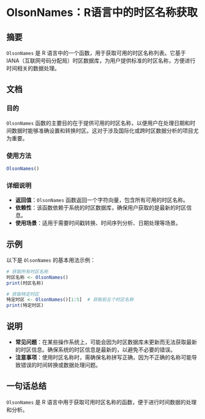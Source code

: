 <!--
Meta Description: # OlsonNames：R语言中的时区名称获取 ## 摘要 `OlsonNames` 是 R 语言中的一个函数，用于获取可用的时区名称列表。它基于 IANA（互联网号码分配局）时区数据库，为用户提供标准的时区名称，方便进行时间相关的数据处理。 ## 文档 ### 目的 `OlsonNames` 函...
Meta Keywords: olsonnames, 时区名称, print, 特定时区, r语言中的时区名称获取
-->

# OlsonNames：R语言中的时区名称获取

## 摘要
`OlsonNames` 是 R 语言中的一个函数，用于获取可用的时区名称列表。它基于 IANA（互联网号码分配局）时区数据库，为用户提供标准的时区名称，方便进行时间相关的数据处理。

## 文档
### 目的
`OlsonNames` 函数的主要目的在于提供可用的时区名称，以便用户在处理日期和时间数据时能够准确设置和转换时区。这对于涉及国际化或跨时区数据分析的项目尤为重要。

### 使用方法
```R
OlsonNames()
```

### 详细说明
- **返回值**：`OlsonNames` 函数返回一个字符向量，包含所有可用的时区名称。
- **依赖性**：该函数依赖于系统的时区数据库，确保用户获取的是最新的时区信息。
- **使用场景**：适用于需要时间戳转换、时间序列分析、日期处理等场景。

## 示例
以下是 `OlsonNames` 的基本用法示例：

```R
# 获取所有时区名称
时区名称 <- OlsonNames()
print(时区名称)

# 获取特定时区
特定时区 <- OlsonNames()[1:5]  # 获取前五个时区名称
print(特定时区)
```

## 说明
- **常见问题**：在某些操作系统上，可能会因为时区数据库未更新而无法获取最新的时区信息。确保系统的时区信息是最新的，以避免不必要的错误。
- **注意事项**：使用时区名称时，需确保名称拼写正确，因为不正确的名称可能导致错误的时间转换或数据处理问题。

## 一句话总结
`OlsonNames` 是 R 语言中用于获取可用时区名称的函数，便于进行时间数据的处理和分析。
